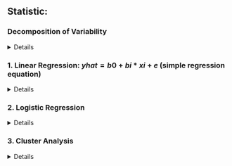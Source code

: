 ## Statistic:
### Decomposition of Variability
<details>

- Sum of squares total (SST / TSS)
  - measures the total variability of the datasets
  - $SUM((yi - mean(y))^2)$
- Sum of squares regression (SSR / ESS - explained sum of squares)
  - measure the explained variability by your line
  - $SUM((yhat - mean(y))^2)$
- Sum of squares error (SSE / RSS - residual sum of squares)
  - measure the unexplained variability by the regression
  - $SUM(e^2)$
- Connection: SST = SSR + SSE
- R-Squared = SSR /SST
  - Rsquared = 0: explain **NONE** of the variability
  - Rsquared = 1: model explain the entire variability of the data
- Adjusted R-Squared: always smaller than R-squared
  - penalize the excessive uses of variables
  - $R^2_{adj.} = 1 - (1-R^2)\frac{n-1}{n-p-1}$
- F-statistic: is used for testing the overal significance of the model
  - The lower F-statistic, the closer to non-significant model
  - Prob(F-statistic): p-value for F
- OLS Assumptions:
    1. Linearity
    2. No Endogeneity
    3. Normality and homoscedasticity (normal distributed)
    4. No autocorrelation
    5. NO multicollinearity (2 or more variables have a highe observed correlation)

</details>

### 1. Linear Regression: $yhat = b0 + bi * xi + e$ (simple regression equation)
<details>
  
  ```
  - y: dependent value (for population)
  - yhat: estimated / predicted value
  - b0: intercept, constant
  - bi: slope
  -  P>|t|: p-value of hypothesis H0: b = 0
    - if > 0.05: b=0 means we should exclude that variable
```

#### Python:

``` python
  import statsmodel.api as sm
  from sklearn.linear_model import LinearRegression
# Simple linear regression
  x1 = df[<column>]
  y = df[<column>]
  x = sm.add_constant(x)
  result = sm.OLS(y,x).fit()

# Get the summary of result
  result.summary()

# Make predictions:
  predictions = result.predict(new_df)

# Using Sklearn
  x_matrix = x.values.reshape(-1,1) #reshape to 2D array for "Single Linear Regression" only
  reg = LinearRegression()
  reg.fit(x_matrix,y) # x, y has to be in this order as inputs, target

  reg.score(x_matrix,y) #return R-Squared
  reg.coef_ #return coefficient
  reg.intercept_ #return the intercept
  reg.predict(new_df) #predict the output
```
#### Feature Selection: F_regression:
- Create a simple linear regressions of each feature and dependent variable

```python
from sklearn.feature_selection import f_regression
f_regression(x,y) #return arrays with first value is F_statistic, second value is p-value
p-values = f_regression(x,y)[1].round(3)
```
#### Standardization:
- Scale the features so the model treat them equally
```python
from sklearn.preprocessing import StandardScaler
scaler = StandardScaler()
scaler.fit(x)
x_scaled = scaler.transform(x)

#For prediction:
new_data_scaled = scaler.transform(new_data)
reg.predict(new_data_scaled)
```
#### Train Test Split
```python
from sklearn.model_selection import train_test_split
x_train, x_test, y_train, y_test = train_test_split(x, y, test_size = 0.2, shuffle=True, random_state = 163)
```
</details>

### 2. Logistic Regression
<details>
$delta(odds) = e^(b_k)$
  
```
odds: p(x) / (1-p(x))
MLE: maximum likelihood estimation
Log_Likelihood: almost but not alway negative
  - The bigger it is, the better
LL_Null: Log Likelihood Null: the log_likelihood of the model has no independent variables
  - Compare Log_likelihood with LL_Null to see if the model has any explanatory power
LLR: log_likelihood ratio: measure if the model is statiscally different from LL_NULL
Pseudo-Rsquared: good is between 0.2 - 0.4
```

#### Python:

```python
import statsmodels.api as sm
#Apply to fix the statsmodels library
from scipy import stats
stats.chisqrob = lambda chisq, df: stats.chi2.sf(chisq, df)

x = sm.add_constant(x1)
reg_log = sm.Logit(y,x).fit()
reg_log.summary()

# Calculate the accuracy of the model
reg_log.pred_table()

cm_df = pd.DataFrame(reg_log.pred_table())
cm_df.columns = ['Predicted 0', 'Predicted 1']
cm_df = cm_df.rename(index = {0: 'Actual 0', 1: 'Acutal 1'})
cm_df

cm = np.array(cm_df)
accuracy_train = (cm[0,0] + cm[1,1]) / cm.sum()
```
</details>

### 3. Cluster Analysis
<details>
- Goal: maimize the similarity and dissimilarity between clusters
- Centroid: mean position of a group of points (aka center of mass)


</details>





